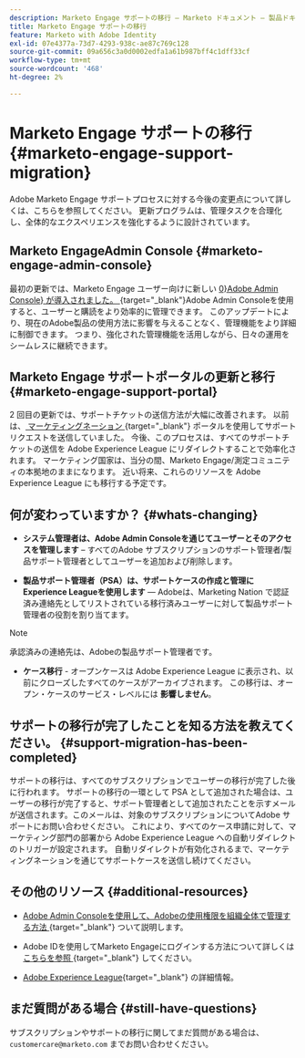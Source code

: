 ```yaml
---
description: Marketo Engage サポートの移行 – Marketo ドキュメント – 製品ドキュメント
title: Marketo Engage サポートの移行
feature: Marketo with Adobe Identity
exl-id: 07e4377a-73d7-4293-938c-ae87c769c128
source-git-commit: 09a656c3a0d0002edfa1a61b987bff4c1dff33cf
workflow-type: tm+mt
source-wordcount: '468'
ht-degree: 2%

---
```


# Marketo Engage サポートの移行 {#marketo-engage-support-migration}

Adobe Marketo Engage サポートプロセスに対する今後の変更点について詳しくは、こちらを参照してください。 更新プログラムは、管理タスクを合理化し、全体的なエクスペリエンスを強化するように設計されています。

## Marketo EngageAdmin Console {#marketo-engage-admin-console}

最初の更新では、Marketo Engage ユーザー向けに新しい [0&rbrace;Adobe Admin Console&rbrace; が導入されました。 ](https://helpx.adobe.com/jp/enterprise/admin-guide.html){target="_blank"}Adobe Admin Consoleを使用すると、ユーザーと購読をより効率的に管理できます。 このアップデートにより、現在のAdobe製品の使用方法に影響を与えることなく、管理機能をより詳細に制御できます。 つまり、強化された管理機能を活用しながら、日々の運用をシームレスに継続できます。

## Marketo Engage サポートポータルの更新と移行 {#marketo-engage-support-portal}

2 回目の更新では、サポートチケットの送信方法が大幅に改善されます。 以前は、[ マーケティングネーション ](https://nation.marketo.com/){target="_blank"} ポータルを使用してサポートリクエストを送信していました。 今後、このプロセスは、すべてのサポートチケットの送信を Adobe Experience League にリダイレクトすることで効率化されます。 マーケティング国家は、当分の間、Marketo Engage/測定コミュニティの本拠地のままになります。 近い将来、これらのリソースを Adobe Experience League にも移行する予定です。

## 何が変わっていますか？ {#whats-changing}

* **システム管理者は、Adobe Admin Consoleを通じてユーザーとそのアクセスを管理します** – すべてのAdobe サブスクリプションのサポート管理者/製品サポート管理者としてユーザーを追加および削除します。

* **製品サポート管理者（PSA）は、サポートケースの作成と管理にExperience Leagueを使用します** — Adobeは、Marketing Nation で認証済み連絡先としてリストされている移行済みユーザーに対して製品サポート管理者の役割を割り当てます。

>[!NOTE]
>
>承認済みの連絡先は、Adobeの製品サポート管理者です。

* **ケース移行** - オープンケースは Adobe Experience League に表示され、以前にクローズしたすべてのケースがアーカイブされます。 この移行は、オープン・ケースのサービス・レベルには **影響しません**。

## サポートの移行が完了したことを知る方法を教えてください。 {#support-migration-has-been-completed}

サポートの移行は、すべてのサブスクリプションでユーザーの移行が完了した後に行われます。 サポートの移行の一環として PSA として追加された場合は、ユーザーの移行が完了すると、サポート管理者として追加されたことを示すメールが送信されます。このメールは、対象のサブスクリプションについてAdobe サポートにお問い合わせください。 これにより、すべてのケース申請に対して、マーケティング部門の部署から Adobe Experience League への自動リダイレクトのトリガーが設定されます。 自動リダイレクトが有効化されるまで、マーケティングネーションを通じてサポートケースを送信し続けてください。

## その他のリソース {#additional-resources}

* [Adobe Admin Consoleを使用して、Adobeの使用権限を組織全体で管理する方法 ](https://helpx.adobe.com/jp/enterprise/using/admin-roles.html){target="_blank"} ついて説明します。

* Adobe IDを使用してMarketo Engageにログインする方法について詳しくは [ こちらを参照 ](/help/marketo/product-docs/administration/marketo-with-adobe-identity/user-sign-in-with-adobe-id.md){target="_blank"} してください。

* [Adobe Experience League](https://experienceleague.adobe.com/?lang=ja){target="_blank"} の詳細情報。

## まだ質問がある場合 {#still-have-questions}

サブスクリプションやサポートの移行に関してまだ質問がある場合は、`customercare@marketo.com` までお問い合わせください。
